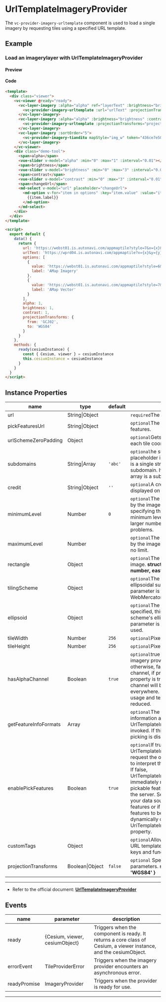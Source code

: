# UrlTemplateImageryProvider

The `vc-provider-imagery-urltemplate` component is used to load a single imagery by requesting tiles using a specified URL template.

## Example

### Load an imagerylayer with UrlTemplateImageryProvider

#### Preview

<doc-preview>
  <template>
    <div class="viewer">
      <vc-viewer @ready="ready">
        <vc-layer-imagery :alpha="alpha" ref="layerText" :brightness="brightness" :contrast="contrast" :sortOrder="20">
          <vc-provider-imagery-urltemplate :url="urlText" :projectionTransforms="projectionTransforms"></vc-provider-imagery-urltemplate>
        </vc-layer-imagery>
        <vc-layer-imagery :alpha="alpha" :brightness="brightness" :contrast="contrast" :sortOrder="10">
          <vc-provider-imagery-urltemplate :projectionTransforms="projectionTransforms" :url="url"></vc-provider-imagery-urltemplate>
        </vc-layer-imagery>
        <vc-layer-imagery :sortOrder="5">
          <vc-provider-imagery-tianditu mapStyle="img_w" token="436ce7e50d27eede2f2929307e6b33c0"></vc-provider-imagery-tianditu>
        </vc-layer-imagery>
      </vc-viewer>
      <div class="demo-tool">
        <span>alpha</span>
        <vue-slider v-model="alpha" :min="0" :max="1" :interval="0.01"  ></vue-slider>
        <span>brightness</span>
        <vue-slider v-model="brightness" :min="0" :max="3" :interval="0.01"  ></vue-slider>
        <span>contrast</span>
        <vue-slider v-model="contrast" :min="0" :max="3" :interval="0.01"  ></vue-slider>
        <span>changeUrl</span>
        <md-select v-model="url" placeholder="changeUrl">
          <md-option
            v-for="item in options"
            :key="item.value"
            :value="item.value">
            {{item.label}}
          </md-option>
        </md-select>
      </div>
    </div>
  </template>
  <script>
    export default {
      data () {
        return {
          url: 'https://webst01.is.autonavi.com/appmaptile?style=7&x={x}&y={y}&z={z}',
          urlText: 'https://wprd04.is.autonavi.com/appmaptile?x={x}&y={y}&z={z}&lang=zh_cn&size=1&scl=1&style=8&ltype=12',
          options: [{
            value: 'https://webst01.is.autonavi.com/appmaptile?style=6&x={x}&y={y}&z={z}',
            label: 'AMap Imagery'
          }, {
            value: 'https://webst01.is.autonavi.com/appmaptile?style=7&x={x}&y={y}&z={z}',
            label: 'AMap Vector'
          }],
          alpha: 1,
          brightness: 1,
          contrast: 1,
          projectionTransforms: {
            from: 'GCJ02',
            to: 'WGS84'
          }
        }
      },
      methods: {
        ready (cesiumInstance) {
          const {Cesium, viewer} = cesiumInstance
          this.cesiumInstance = cesiumInstance
        }
      }
    }
  </script>
</doc-preview>

#### Code

```html
<template>
  <div class="viewer">
    <vc-viewer @ready="ready">
      <vc-layer-imagery :alpha="alpha" ref="layerText" :brightness="brightness" :contrast="contrast" :sortOrder="20">
        <vc-provider-imagery-urltemplate :url="urlText" :projectionTransforms="projectionTransforms"></vc-provider-imagery-urltemplate>
      </vc-layer-imagery>
      <vc-layer-imagery :alpha="alpha" :brightness="brightness" :contrast="contrast" :sortOrder="10">
        <vc-provider-imagery-urltemplate :projectionTransforms="projectionTransforms" :url="url"></vc-provider-imagery-urltemplate>
      </vc-layer-imagery>
      <vc-layer-imagery :sortOrder="5">
        <vc-provider-imagery-tianditu mapStyle="img_w" token="436ce7e50d27eede2f2929307e6b33c0"></vc-provider-imagery-tianditu>
      </vc-layer-imagery>
    </vc-viewer>
    <div class="demo-tool">
      <span>alpha</span>
      <vue-slider v-model="alpha" :min="0" :max="1" :interval="0.01"></vue-slider>
      <span>brightness</span>
      <vue-slider v-model="brightness" :min="0" :max="3" :interval="0.01"></vue-slider>
      <span>contrast</span>
      <vue-slider v-model="contrast" :min="0" :max="3" :interval="0.01"></vue-slider>
      <span>changeUrl</span>
      <md-select v-model="url" placeholder="changeUrl">
        <md-option v-for="item in options" :key="item.value" :value="item.value">
          {{item.label}}
        </md-option>
      </md-select>
    </div>
  </div>
</template>

<script>
  export default {
    data() {
      return {
        url: 'https://webst01.is.autonavi.com/appmaptile?style=7&x={x}&y={y}&z={z}',
        urlText: 'https://wprd04.is.autonavi.com/appmaptile?x={x}&y={y}&z={z}&lang=zh_cn&size=1&scl=1&style=8&ltype=12',
        options: [
          {
            value: 'https://webst01.is.autonavi.com/appmaptile?style=6&x={x}&y={y}&z={z}',
            label: 'AMap Imagery'
          },
          {
            value: 'https://webst01.is.autonavi.com/appmaptile?style=7&x={x}&y={y}&z={z}',
            label: 'AMap Vector'
          }
        ],
        alpha: 1,
        brightness: 1,
        contrast: 1,
        projectionTransforms: {
          from: 'GCJ02',
          to: 'WGS84'
        }
      }
    },
    methods: {
      ready(cesiumInstance) {
        const { Cesium, viewer } = cesiumInstance
        this.cesiumInstance = cesiumInstance
      }
    }
  }
</script>
```

## Instance Properties

<!-- prettier-ignore -->
|name|type|default|description|
|------|-----|-----|----|
|url|String\|Object||`required`The URL template to use to request tiles.|
|pickFeaturesUrl|String\|Object||`optional`The URL template to use to pick features. |
|urlSchemeZeroPadding|Object||`optional`Gets the URL scheme zero padding for each tile coordinate.|
|subdomains|String\|Array|`'abc'`|`optional`he subdomains to use for the {s} placeholder in the URL template. If this parameter is a single string, each character in the string is a subdomain. If it is an array, each element in the array is a subdomain.|
|credit|String\|Object|`''`|`optional`A credit for the data source, which is displayed on the canvas.|
|minimumLevel|Number|`0`|`optional`The minimum level-of-detail supported by the imagery provider. Take care when specifying this that the number of tiles at the minimum level is small, such as four or less. A larger number is likely to result in rendering problems.|
|maximumLevel|Number||`optional`The maximum level-of-detail supported by the imagery provider, or undefined if there is no limit.|
|rectangle|Object||`optional`The rectangle, in radians, covered by the image. **structure: { west: number, south: number, east: number, north: number }** |
|tilingScheme|Object||`optional`The tiling scheme specifying how the ellipsoidal surface is broken into tiles. If this parameter is not provided, a WebMercatorTilingScheme is used.|
|ellipsoid|Object||`optional`The ellipsoid. If the tilingScheme is specified, this parameter is ignored and the tiling scheme's ellipsoid is used instead. If neither parameter is specified, the WGS84 ellipsoid is used.|
|tileWidth|Number|`256`|`optional`Pixel width of image tiles.|
|tileHeight|Number|`256`|`optional`Pixel height of image tiles.|
|hasAlphaChannel|Boolean|`true`|`optional`true if the images provided by this imagery provider include an alpha channel; otherwise, false. If this property is false, an alpha channel, if present, will be ignored. If this property is true, any images without an alpha channel will be treated as if their alpha is 1.0 everywhere. When this property is false, memory usage and texture upload time are potentially reduced.|
|getFeatureInfoFormats|Array||`optional`The formats in which to get feature information at a specific location when UrlTemplateImageryProvider#pickFeatures is invoked. If this parameter is not specified, feature picking is disabled.|
|enablePickFeatures|Boolean|`true`|`optional`If true, UrlTemplateImageryProvider#pickFeatures will request the options.pickFeaturesUrl and attempt to interpret the features included in the response. If false, UrlTemplateImageryProvider#pickFeatures will immediately return undefined (indicating no pickable features) without communicating with the server. Set this property to false if you know your data source does not support picking features or if you don't want this provider's features to be pickable. Note that this can be dynamically overridden by modifying the UriTemplateImageryProvider#enablePickFeatures property.|
|customTags|Object||`optional`Allow to replace custom keywords in the URL template. The object must have strings as keys and functions as values.|
| projectionTransforms |  Boolean\|Object | `false` | `optional` Specify the projection transformation parameters. **structure: { from: 'GCJ02', to: 'WGS84' }** |

---

- Refer to the official document: **[UrlTemplateImageryProvider](https://cesium.com/docs/cesiumjs-ref-doc/UrlTemplateImageryProvider.html)**

## Events

<!-- prettier-ignore -->
| name | parameter | description |
| ---- | --------- | ----------- |
| ready | {Cesium, viewer, cesiumObject} | Triggers when the component is ready. It returns a core class of Cesium, a viewer instance, and the cesiumObject. |
| errorEvent | TileProviderError | Triggers when the imagery provider encounters an asynchronous error. |
| readyPromise | ImageryProvider | Triggers when the provider is ready for use. |

---
